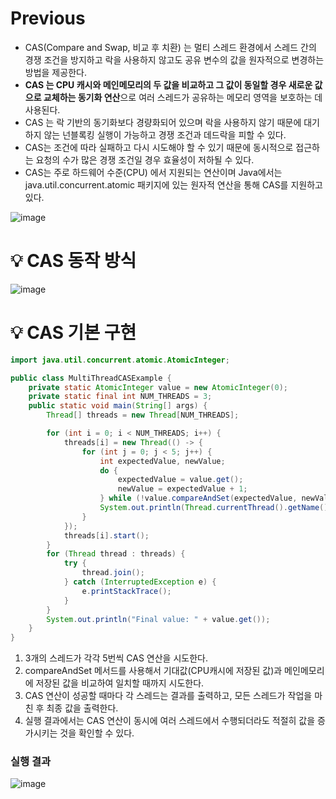 # Previous

- CAS(Compare and Swap, 비교 후 치환) 는 멀티 스레드 환경에서 스레드 간의 경쟁 조건을 방지하고 락을 사용하지 않고도 공유 변수의 값을 원자적으로 변경하는 방법을 제공한다.
- **CAS 는 CPU 캐시와 메인메모리의 두 값을 비교하고 그 값이 동일할 경우 새로운 값으로 교체하는 동기화 연산**으로 여러 스레드가 공유하는 메모리 영역을 보호하는 데 사용된다.
- CAS 는 락 기반의 동기화보다 경량화되어 있으며 락을 사용하지 않기 때문에 대기하지 않는 넌블록킹 실행이 가능하고 경쟁 조건과 데드락을 피할 수 있다.
- CAS는 조건에 따라 실패하고 다시 시도해야 할 수 있기 때문에 동시적으로 접근하는 요청의 수가 많은 경쟁 조건일 경우 효율성이 저하될 수 있다.
- CAS는 주로 하드웨어 수준(CPU) 에서 지원되는 연산이며 Java에서는 java.util.concurrent.atomic 패키지에 있는 원자적 연산을 통해 CAS를 지원하고 있다.

![image](https://github.com/shin-je-woo/TIL/assets/39439576/ca154d02-ec39-4352-ac4c-7f1f1c0de9e3)

# 💡 CAS 동작 방식

![image](https://github.com/shin-je-woo/TIL/assets/39439576/3d1d99a8-55b7-4855-823c-60382fa570ec)

# 💡 CAS 기본 구현

```java
import java.util.concurrent.atomic.AtomicInteger;

public class MultiThreadCASExample {
    private static AtomicInteger value = new AtomicInteger(0);
    private static final int NUM_THREADS = 3;
    public static void main(String[] args) {
        Thread[] threads = new Thread[NUM_THREADS];

        for (int i = 0; i < NUM_THREADS; i++) {
            threads[i] = new Thread(() -> {
                for (int j = 0; j < 5; j++) {
                    int expectedValue, newValue;
                    do {
                        expectedValue = value.get();
                        newValue = expectedValue + 1;
                    } while (!value.compareAndSet(expectedValue, newValue)); // 반환 값이 false 이면 true 가 반환 될 때까지 재시도
                    System.out.println(Thread.currentThread().getName() + " : " + expectedValue + " , " + newValue);
                }
            });
            threads[i].start();
        }
        for (Thread thread : threads) {
            try {
                thread.join();
            } catch (InterruptedException e) {
                e.printStackTrace();
            }
        }
        System.out.println("Final value: " + value.get());
    }
}
```

1) 3개의 스레드가 각각 5번씩 CAS 연산을 시도한다.
2) compareAndSet 메서드를 사용해서 기대값(CPU캐시에 저장된 값)과 메인메모리에 저장된 값을 비교하여 일치할 때까지 시도한다.
3) CAS 연산이 성공할 때마다 각 스레드는 결과를 출력하고, 모든 스레드가 작업을 마친 후 최종 값을 출력한다.
4) 실행 결과에서는 CAS 연산이 동시에 여러 스레드에서 수행되더라도 적절히 값을 증가시키는 것을 확인할 수 있다.

### 실행 결과

![image](https://github.com/shin-je-woo/TIL/assets/39439576/e5a95658-7ff5-4c11-ada8-c36ad0794d3e)

